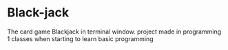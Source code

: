 # Black-jack

The card game Blackjack in terminal window. 
project made in programming 1 classes when starting to learn basic programming
